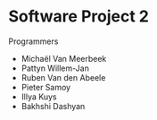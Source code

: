 # Software Project 2

Programmers
<ul>
<li>Michaël Van Meerbeek</li>
<li>Pattyn Willem-Jan</li>
<li>Ruben Van den Abeele</li>
<li>Pieter Samoy</li>
<li>Illya Kuys</li>
<li>Bakhshi Dashyan</li>
</ul>
